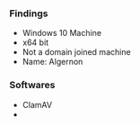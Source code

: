 ### Findings

- Windows 10 Machine
- x64 bit
- Not a domain joined machine
- Name: Algernon
### Softwares
- ClamAV
- 